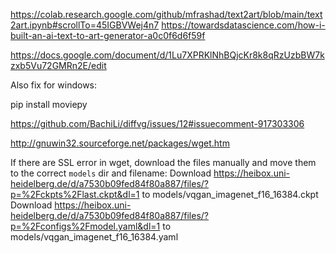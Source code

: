 https://colab.research.google.com/github/mfrashad/text2art/blob/main/text2art.ipynb#scrollTo=45IGBVWej4n7
https://towardsdatascience.com/how-i-built-an-ai-text-to-art-generator-a0c0f6d6f59f

https://docs.google.com/document/d/1Lu7XPRKlNhBQjcKr8k8qRzUzbBW7kzxb5Vu72GMRn2E/edit

Also fix for windows:

pip install moviepy

https://github.com/BachiLi/diffvg/issues/12#issuecomment-917303306

http://gnuwin32.sourceforge.net/packages/wget.htm

If there are SSL error in wget, download the files manually and move them to the correct `models` dir and filename:
Download https://heibox.uni-heidelberg.de/d/a7530b09fed84f80a887/files/?p=%2Fckpts%2Flast.ckpt&dl=1 to models/vqgan_imagenet_f16_16384.ckpt
Download https://heibox.uni-heidelberg.de/d/a7530b09fed84f80a887/files/?p=%2Fconfigs%2Fmodel.yaml&dl=1 to models/vqgan_imagenet_f16_16384.yaml
